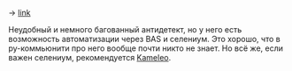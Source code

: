 -> [link](https://www.xlogin.us/pricing)

Неудобный и немного багованный антидетект, но у него есть возможность автоматизации через BAS и селениум. Это хорошо, что в ру-коммьюнити про него вообще почти никто не знает. Но всё же, если важен селениум, рекомендуется [Kameleo](Антидетект-браузер%20Kameleo.md).